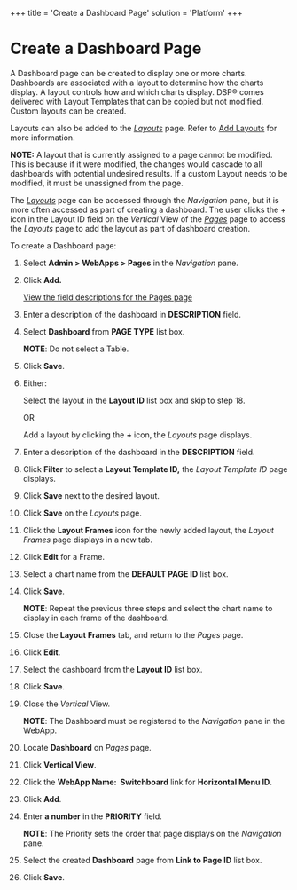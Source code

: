 +++
title = 'Create a Dashboard Page'
solution = 'Platform'
+++

# Create a Dashboard Page

A Dashboard page can be created to display one or more charts.
Dashboards are associated with a layout to determine how the charts
display. A layout controls how and which charts display. DSP® comes
delivered with Layout Templates that can be copied but not modified.
Custom layouts can be created.

Layouts can also be added to the
*[Layouts](../Sys_Admin/Page_Desc/Layouts.htm)* page. Refer to [Add
Layouts](Add%20Layouts.htm) for more information.

**NOTE:** A layout that is currently assigned to a page cannot be
modified. This is because if it were modified, the changes would cascade
to all dashboards with potential undesired results. If a custom Layout
needs to be modified, it must be unassigned from the page.

The *[Layouts](../Sys_Admin/Page_Desc/Layouts.htm)* page can be accessed
through the *Navigation* pane, but it is more often accessed as part of
creating a dashboard. The user clicks the + icon in the Layout ID field
on the *Vertical* View of the
*[Pages](../Sys_Admin/Page_Desc/Pages_H.htm)* page to access the
*Layouts* page to add the layout as part of dashboard creation.

To create a Dashboard page:

1.  Select **Admin \> WebApps \> Pages** in the *Navigation* pane.

2.  Click **Add.**
    
    [View the field descriptions for the Pages
    page](../Sys_Admin/Page_Desc/Pages_H.htm)

3.  Enter a description of the dashboard in **DESCRIPTION** field.

4.  Select **Dashboard** from **PAGE TYPE** list box.
    
    **NOTE**: Do not select a Table.

5.  Click **Save**.

6.  Either:
    
    Select the layout in the **Layout ID** list box and skip to step 18.
    
    OR
    
    Add a layout by clicking the **+** icon, the *Layouts* page
    displays.

7.  Enter a description of the dashboard in the **DESCRIPTION** field.

8.  Click **Filter** to select a **Layout Template ID,** the *Layout
    Template ID* page displays.

9.  Click **Save** next to the desired layout.

10. Click **Save** on the *Layouts* page.

11. Click the **Layout Frames** icon for the newly added layout, the
    *Layout Frames* page displays in a new tab.

12. Click **Edit** for a Frame.

13. Select a chart name from the **DEFAULT PAGE ID** list box.

14. Click **Save**.
    
    **NOTE**: Repeat the previous three steps and select the chart name
    to display in each frame of the dashboard.

15. Close the **Layout Frames** tab, and return to the *Pages* page.

16. Click **Edit**.

17. Select the dashboard from the **Layout ID** list box.

18. Click **Save**.

19. Close the *Vertical* View.
    
    **NOTE**: The Dashboard must be registered to the *Navigation* pane
    in the WebApp.

20. Locate **Dashboard** on *Pages* page.

21. Click **Vertical View**.

22. Click the **WebApp Name:  Switchboard** link for **Horizontal Menu
    ID**.

23. Click **Add**.

24. Enter **a number** in the **PRIORITY** field.
    
    **NOTE**: The Priority sets the order that page displays on the
    *Navigation* pane.

25. Select the created **Dashboard** page from **Link to Page ID** list
    box.

26. Click **Save**.
